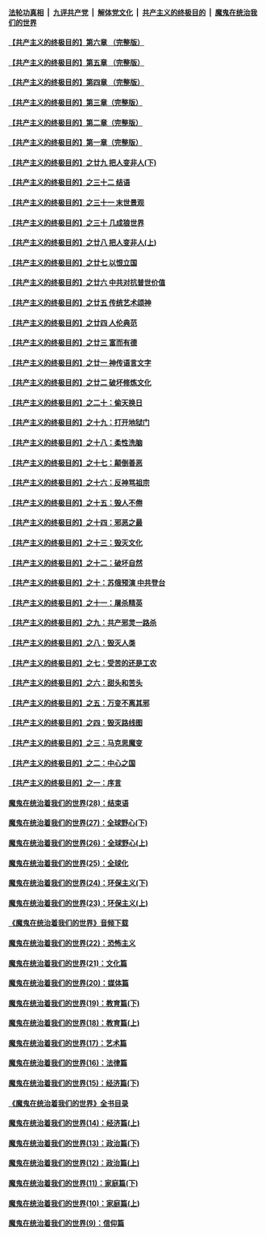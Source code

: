 ####  [法轮功真相](../../../../basic/blob/master/README.md?t=04072230) &nbsp;|&nbsp; [九评共产党](../../../../9ping.md/blob/master/README.md?t=04072230) &nbsp;|&nbsp; [解体党文化](../../../../jtdwh.md/blob/master/README.md?t=04072230)  &nbsp;|&nbsp; [共产主义的终极目的](../../../../gczydzjmd.md/blob/master/README.md?t=04072230) &nbsp;|&nbsp; [魔鬼在统治我们的世界](../../../../mgztzwmdsj.md/blob/master/README.md?t=04072230) 

#### [【共产主义的终极目的】第六章 （完整版）](../pages/nsc422/n11428913.md?t=04072230) 

#### [【共产主义的终极目的】第五章 （完整版）](../pages/nsc422/n11428912.md?t=04072230) 

#### [【共产主义的终极目的】第四章 （完整版）](../pages/nsc422/n11428907.md?t=04072230) 

#### [【共产主义的终极目的】第三章（完整版）](../pages/nsc422/n11428848.md?t=04072230) 

#### [【共产主义的终极目的】第二章（完整版）](../pages/nsc422/n11428831.md?t=04072230) 

#### [【共产主义的终极目的】第一章（完整版）](../pages/nsc422/n11417651.md?t=04072230) 

#### [【共产主义的终极目的】之廿九 把人变非人(下)](../pages/nsc422/n11344140.md?t=04072230) 

#### [【共产主义的终极目的】之三十二 结语](../pages/nsc422/n11360535.md?t=04072230) 

#### [【共产主义的终极目的】之三十一 末世景观](../pages/nsc422/n11351129.md?t=04072230) 

#### [【共产主义的终极目的】之三十 几成狼世界](../pages/nsc422/n11348280.md?t=04072230) 

#### [【共产主义的终极目的】之廿八 把人变非人(上)](../pages/nsc422/n11340492.md?t=04072230) 

#### [【共产主义的终极目的】之廿七 以恨立国](../pages/nsc422/n11336944.md?t=04072230) 

#### [【共产主义的终极目的】之廿六 中共对抗普世价值](../pages/nsc422/n11324785.md?t=04072230) 

#### [【共产主义的终极目的】之廿五 传统艺术颂神](../pages/nsc422/n11296396.md?t=04072230) 

#### [【共产主义的终极目的】之廿四 人伦典范](../pages/nsc422/n11296397.md?t=04072230) 

#### [【共产主义的终极目的】之廿三 富而有德](../pages/nsc422/n11283598.md?t=04072230) 

#### [【共产主义的终极目的】之廿一 神传语言文字](../pages/nsc422/n11263265.md?t=04072230) 

#### [【共产主义的终极目的】之廿二 破坏修炼文化](../pages/nsc422/n11245728.md?t=04072230) 

#### [【共产主义的终极目的】之二十：偷天换日](../pages/nsc422/n11238846.md?t=04072230) 

#### [【共产主义的终极目的】之十九：打开地狱门](../pages/nsc422/n11206376.md?t=04072230) 

#### [【共产主义的终极目的】之十八：柔性洗脑](../pages/nsc422/n11199994.md?t=04072230) 

#### [【共产主义的终极目的】之十七：颠倒善恶](../pages/nsc422/n11179782.md?t=04072230) 

#### [【共产主义的终极目的】之十六：反神骂祖宗](../pages/nsc422/n11166798.md?t=04072230) 

#### [【共产主义的终极目的】之十五：毁人不倦](../pages/nsc422/n11166792.md?t=04072230) 

#### [【共产主义的终极目的】之十四：邪恶之最](../pages/nsc422/n11150249.md?t=04072230) 

#### [【共产主义的终极目的】之十三：毁灭文化](../pages/nsc422/n11135227.md?t=04072230) 

#### [【共产主义的终极目的】之十二：破坏自然](../pages/nsc422/n11135214.md?t=04072230) 

#### [【共产主义的终极目的】之十：苏俄预演 中共登台](../pages/nsc422/n11118424.md?t=04072230) 

#### [【共产主义的终极目的】之十一：屠杀精英](../pages/nsc422/n11118442.md?t=04072230) 

#### [【共产主义的终极目的】之九：共产邪灵一路杀](../pages/nsc422/n11114139.md?t=04072230) 

#### [【共产主义的终极目的】之八：毁灭人类](../pages/nsc422/n11108503.md?t=04072230) 

#### [【共产主义的终极目的】之七：受苦的还是工农](../pages/nsc422/n11101809.md?t=04072230) 

#### [【共产主义的终极目的】之六：甜头和苦头](../pages/nsc422/n11096971.md?t=04072230) 

#### [【共产主义的终极目的】之五：万变不离其邪](../pages/nsc422/n11091285.md?t=04072230) 

#### [【共产主义的终极目的】之四：毁灭路线图](../pages/nsc422/n11086284.md?t=04072230) 

#### [【共产主义的终极目的】之三：马克思魔变](../pages/nsc422/n11061941.md?t=04072230) 

#### [【共产主义的终极目的】之二：中心之国](../pages/nsc422/n11047728.md?t=04072230) 

#### [【共产主义的终极目的】之一：序言](../pages/nsc422/n11086077.md?t=04072230) 

#### [魔鬼在统治着我们的世界(28)：结束语](../pages/nsc422/n10936246.md?t=04072230) 

#### [魔鬼在统治着我们的世界(27)：全球野心(下)](../pages/nsc422/n10928319.md?t=04072230) 

#### [魔鬼在统治着我们的世界(26)：全球野心(上)](../pages/nsc422/n10900318.md?t=04072230) 

#### [魔鬼在统治着我们的世界(25)：全球化](../pages/nsc422/n10788205.md?t=04072230) 

#### [魔鬼在统治着我们的世界(24)：环保主义(下)](../pages/nsc422/n10695307.md?t=04072230) 

#### [魔鬼在统治着我们的世界(23)：环保主义(上)](../pages/nsc422/n10688613.md?t=04072230) 

#### [《魔鬼在统治着我们的世界》音频下载](../pages/nsc422/n10635553.md?t=04072230) 

#### [魔鬼在统治着我们的世界(22)：恐怖主义](../pages/nsc422/n10614727.md?t=04072230) 

#### [魔鬼在统治着我们的世界(21)：文化篇](../pages/nsc422/n10597706.md?t=04072230) 

#### [魔鬼在统治着我们的世界(20)：媒体篇](../pages/nsc422/n10586579.md?t=04072230) 

#### [魔鬼在统治着我们的世界(19)：教育篇(下)](../pages/nsc422/n10564808.md?t=04072230) 

#### [魔鬼在统治着我们的世界(18)：教育篇(上)](../pages/nsc422/n10526970.md?t=04072230) 

#### [魔鬼在统治着我们的世界(17)：艺术篇](../pages/nsc422/n10499093.md?t=04072230) 

#### [魔鬼在统治着我们的世界(16)：法律篇](../pages/nsc422/n10485969.md?t=04072230) 

#### [魔鬼在统治着我们的世界(15)：经济篇(下)](../pages/nsc422/n10469975.md?t=04072230) 

#### [《魔鬼在统治着我们的世界》全书目录](../pages/nsc422/n10464261.md?t=04072230) 

#### [魔鬼在统治着我们的世界(14)：经济篇(上)](../pages/nsc422/n10457370.md?t=04072230) 

#### [魔鬼在统治着我们的世界(13)：政治篇(下)](../pages/nsc422/n10448270.md?t=04072230) 

#### [魔鬼在统治着我们的世界(12)：政治篇(上)](../pages/nsc422/n10444576.md?t=04072230) 

#### [魔鬼在统治着我们的世界(11)：家庭篇(下)](../pages/nsc422/n10440961.md?t=04072230) 

#### [魔鬼在统治着我们的世界(10)：家庭篇(上)](../pages/nsc422/n10435448.md?t=04072230) 

#### [魔鬼在统治着我们的世界(9)：信仰篇](../pages/nsc422/n10432159.md?t=04072230) 

